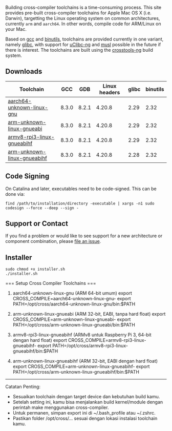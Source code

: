 Building cross-compiler toolchains is a time-consuming process. This site provides pre-built cross-compiler toolchains for Apple Mac OS X (i.e. Darwin), targetting the Linux operating system on common architectures, currently `arm` and `aarch64`. In other words, compile code for ARM/Linux on your Mac.

Based on [gcc](gcc.gnu.org) and [binutils](https://www.gnu.org/software/binutils/), toolchains are provided currently in one variant, namely [glibc](https://www.gnu.org/software/libc/), with support for [uClibc-ng](https://uclibc-ng.org/) and [musl](http://www.musl-libc.org/) possible in the future if there is interest. The toolchains are built using the [crosstools-ng](https://crosstool-ng.github.io/) build system.

## Downloads

| Toolchain | GCC | GDB | Linux headers | glibc | binutils |
|--|--|--|--|--|--|
| [aarch64-unknown-linux-gnu](https://github.com/thinkski/osx-arm-linux-toolchains/releases/download/8.3.0/aarch64-unknown-linux-gnu.tar.xz) | 8.3.0 | 8.2.1 | 4.20.8 | 2.29 | 2.32 |
| [arm-unknown-linux-gnueabi](https://github.com/thinkski/osx-arm-linux-toolchains/releases/download/8.3.0/arm-unknown-linux-gnueabi.tar.xz) | 8.3.0 | 8.2.1 | 4.20.8 | 2.29 | 2.32 |
| [armv8-rpi3-linux-gnueabihf](https://github.com/thinkski/osx-arm-linux-toolchains/releases/download/8.3.0/armv8-rpi3-linux-gnueabihf.tar.xz) | 8.3.0 | 8.2.1 | 4.20.8 | 2.29 | 2.32 |
| [arm-unknown-linux-gnueabihf](https://github.com/thinkski/osx-arm-linux-toolchains/releases/download/8.3.0/arm-unknown-linux-gnueabihf.tar.xz) | 8.3.0 | 8.2.1 | 4.20.8 | 2.28 | 2.32 |

## Code Signing

On Catalina and later, executables need to be code-signed. This can be done via:

    find /path/to/installation/directory -executable | xargs -n1 sudo codesign --force --deep --sign -

## Support or Contact

If you find a problem or would like to see support for a new architecture or component combination, please [file an issue](https://github.com/thinkski/osx-arm-linux-toolchains/issues).

## Installer
```
sudo chmod +x installer.sh
./installer.sh
```

=== Setup Cross Compiler Toolchains ===

1. aarch64-unknown-linux-gnu (ARM 64-bit umum)
export CROSS_COMPILE=aarch64-unknown-linux-gnu-
export PATH=/opt/cross/aarch64-unknown-linux-gnu/bin:$PATH

2. arm-unknown-linux-gnueabi (ARM 32-bit, EABI, tanpa hard float)
export CROSS_COMPILE=arm-unknown-linux-gnueabi-
export PATH=/opt/cross/arm-unknown-linux-gnueabi/bin:$PATH

3. armv8-rpi3-linux-gnueabihf (ARMv8 untuk Raspberry Pi 3, 64-bit dengan hard float)
export CROSS_COMPILE=armv8-rpi3-linux-gnueabihf-
export PATH=/opt/cross/armv8-rpi3-linux-gnueabihf/bin:$PATH

4. arm-unknown-linux-gnueabihf (ARM 32-bit, EABI dengan hard float)
export CROSS_COMPILE=arm-unknown-linux-gnueabihf-
export PATH=/opt/cross/arm-unknown-linux-gnueabihf/bin:$PATH

--------------------------------------------------------

Catatan Penting:
- Sesuaikan toolchain dengan target device dan kebutuhan build kamu.
- Setelah setting ini, kamu bisa menjalankan build kernel/module dengan perintah make menggunakan cross-compiler.
- Untuk permanen, simpan export ini di ~/.bash_profile atau ~/.zshrc.
- Pastikan folder /opt/cross/... sesuai dengan lokasi instalasi toolchain kamu.

